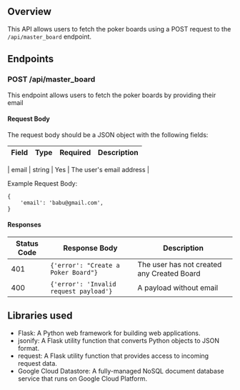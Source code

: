 

## Overview
This API allows users to fetch the poker boards using a POST request to the `/api/master_board` endpoint. 

## Endpoints

### POST /api/master_board
This endpoint allows users to fetch the poker boards by providing their email

#### Request Body

The request body should be a JSON object with the following fields:

| Field | Type | Required | Description |
|-------|------|----------|-------------|

| email | string | Yes | The user's email address |



Example Request Body:
```
{
    'email': 'babu@gmail.com',
}
```

#### Responses

| Status Code | Response Body | Description |
|-------------|---------------|-------------|
| 401 | `{'error': "Create a Poker Board"}` | The user has not created any Created Board |
| 400 | `{'error': 'Invalid request payload'}` | A payload without email  |

## Libraries used

- Flask: A Python web framework for building web applications.
- jsonify: A Flask utility function that converts Python objects to JSON format.
- request: A Flask utility function that provides access to incoming request data.
- Google Cloud Datastore: A fully-managed NoSQL document database service that runs on Google Cloud Platform.